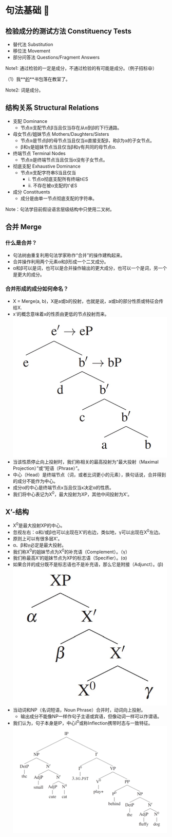 # 句法基础 :book:

## 检验成分的测试方法 Constituency Tests 
- 替代法 Substitution
- 移位法 Movement
- 部分问答法 Questions/Fragment Answers

Note1: 通过检验的一定是成分，不通过检验的有可能是成分。（例子招标😆）

（1）我**<u>的</u>**书包落在教室了。

Note2: 词是成分。

## 结构关系 Structural Relations
- 支配 Dominance
    - 节点α支配节点β当且仅当存在从α到β的下行通路。
- 母女节点/姐妹节点 Mothers/Daughters/Sisters
    - 节点α是节点β的母节点当且仅当α直接支配β，称β为α的子女节点。
    - β和γ是姐妹节点当且仅当β和γ有共同的母节点α.
- 终端节点 Terminal Nodes
    - 节点α是终端节点当且仅当α没有子女节点。
- 彻底支配 Exhaustive Dominance
    - 节点α支配字符串S当且仅当
        - i. 节点α彻底支配所有终端t∈S
        - ii. 不存在被α支配的t'∉S
- 成分 Constituents 
    - 成分是由单一节点彻底支配的字符串。

Note：句法学目前假设语言层级结构中只使用二叉树。

## 合并 Merge
### 什么是合并？
- 句法树由重复利用句法学家称作“合并”的操作建构起来。
- 合并操作利用两个元素α和β形成一个二叉成分。
- α和β可以是词，也可以是合并操作输出的更大成分，也可以一个是词，另一个是更大的成分。
### 合并形成的成分如何命名？
- X = Merge(a, b)，X是a或b的投射，也就是说，a或b的部分性质或特征会传给X.
- x'的概念意味着x的性质由更低的节点投射而来。
![Merge](merge.jpg  "Merge")
- 当该性质停止向上投射时，我们称相关的最高投射为“最大投射（Maximal Projection）”或“短语（Phrase）”。
- 中心（Head）是终端节点（词，或者比词更小的元素），换句话说，合并得到的成分不能作为中心。
- 成分α的中心是终端节点x当且仅当x决定α的性质。
- 我们将中心表记为X<sup>0</sup>，最大投射为XP，其他中间投射为X’。

## X’-结构
- X<sup>0</sup>是最大投射XP的中心。
- 忽视左右：α和/或β也可以出现在X’的右边，类似地，γ可以出现在X<sup>0</sup>左边。 
- 原则上可以有很多层X’。
- α、β和γ必定是最大投射。
- 我们称X<sup>0</sup>的姐妹节点为X<sup>0</sup>的补充语（Complement）。（γ）
- 我们称最高X’的姐妹节点为XP的标志语（Specifier）。(α)
- 如果合并的成分既不是标志语也不是补充语，那么它是附接（Adjunct）。(β)
![X'](X'.jpg  "X'-Schema")
- 当动词和NP（名词短语，Noun Phrase）合并时，动词向上投射。
  - 输出成分不能像NP一样作句子主语或宾语，但像动词一样可以作谓语。
- 我们认为，句子本身是IP，中心I<sup>0</sup>或称Inflection携带时态与一致特征。
![IP](IP.jpg  "IP")

<script src="https://giscus.app/client.js"
        data-repo="Yuxuan-Liu-Linguistics/lingdiy"
        data-repo-id="R_kgDOKmTl9g"
        data-category="Announcements"
        data-category-id="DIC_kwDOKmTl9s4CahwC"
        data-mapping="pathname"
        data-strict="0"
        data-reactions-enabled="1"
        data-emit-metadata="0"
        data-input-position="bottom"
        data-theme="preferred_color_scheme"
        data-lang="zh-CN"
        crossorigin="anonymous"
        async>
</script>
